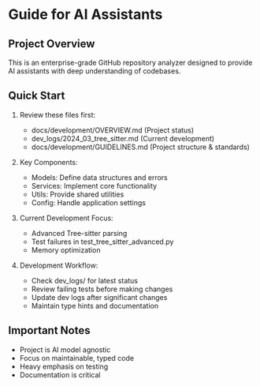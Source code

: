 # Guide for AI Assistants

## Project Overview

This is an enterprise-grade GitHub repository analyzer designed to provide AI assistants with deep understanding of codebases.

## Quick Start

1. Review these files first:
   - docs/development/OVERVIEW.md (Project status)
   - dev_logs/2024_03_tree_sitter.md (Current development)
   - docs/development/GUIDELINES.md (Project structure & standards)

2. Key Components:
   - Models: Define data structures and errors
   - Services: Implement core functionality
   - Utils: Provide shared utilities
   - Config: Handle application settings

3. Current Development Focus:
   - Advanced Tree-sitter parsing
   - Test failures in test_tree_sitter_advanced.py
   - Memory optimization

4. Development Workflow:
   - Check dev_logs/ for latest status
   - Review failing tests before making changes
   - Update dev logs after significant changes
   - Maintain type hints and documentation

## Important Notes

- Project is AI model agnostic
- Focus on maintainable, typed code
- Heavy emphasis on testing
- Documentation is critical
